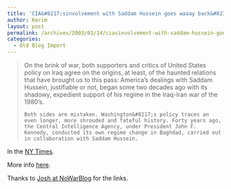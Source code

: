 ```yaml
---
title: 'CIA&#8217;sinvolvement with Saddam Hussein goes waaay back&#8230;'
author: Kerim
layout: post
permalink: /archives/2003/03/14/ciasinvolvement-with-saddam-hussein-goes-waaay-back/
categories:
  - Old Blog Import
---
```


>   On the brink of war, both supporters and critics of United States policy on Iraq agree on the origins, at least, of the haunted relations that have brought us to this pass: America&#8217;s dealings with Saddam Hussein, justifiable or not, began some two decades ago with its shadowy, expedient support of his regime in the Iraq-Iran war of the 1980&#8217;s.  
>   
>   
>     Both sides are mistaken. Washington&#8217;s policy traces an even longer, more shrouded and fateful history. Forty years ago, the Central Intelligence Agency, under President John F. Kennedy, conducted its own regime change in Baghdad, carried out in collaboration with Saddam Hussein.
>   


In the <a href="http://www.nytimes.com/2003/03/14/opinion/14MORR.html?pagewanted=print&position=top" onclick="_gaq.push(['_trackEvent', 'outbound-article', 'http://www.nytimes.com/2003/03/14/opinion/14MORR.html?pagewanted=print&position=top', 'NY Times']);" >NY Times</a>.

More info <a href="http://www.ddh.nl/pipermail/wereldcrisis/2002-October/003148.html" onclick="_gaq.push(['_trackEvent', 'outbound-article', 'http://www.ddh.nl/pipermail/wereldcrisis/2002-October/003148.html', 'here']);" >here</a>.

Thanks to <a href="http://www.nowarblog.org/archives/001043.html#001043" onclick="_gaq.push(['_trackEvent', 'outbound-article', 'http://www.nowarblog.org/archives/001043.html#001043', 'Josh at NoWarBlog']);" >Josh at NoWarBlog</a> for the links.

